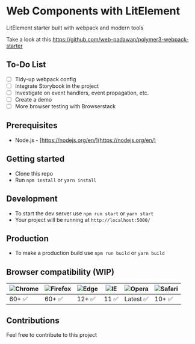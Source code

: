 # Web Components with LitElement
LitElement starter built with webpack and modern tools

Take a look at this
https://github.com/web-padawan/polymer3-webpack-starter

## To-Do List
- [ ] Tidy-up webpack config
- [ ] Integrate Storybook in the project
- [ ] Investigate on event handlers, event propagation, etc.
- [ ] Create a demo
- [ ] More browser testing with Browserstack

## Prerequisites
- Node.js - [https://nodejs.org/en/](https://nodejs.org/en/)

## Getting started
- Clone this repo
- Run `npm install` or `yarn install`

## Development
- To start the dev server use `npm run start` or `yarn start`
- Your project will be running at `http://localhost:5000/`

## Production
- To make a production build use `npm run build` or `yarn build`

## Browser compatibility (WIP)

![Chrome](https://raw.githubusercontent.com/alrra/browser-logos/master/src/chrome/chrome_48x48.png) | ![Firefox](https://raw.githubusercontent.com/alrra/browser-logos/master/src/firefox/firefox_48x48.png) | ![Edge](https://raw.githubusercontent.com/alrra/browser-logos/master/src/edge/edge_48x48.png) | ![IE](https://raw.githubusercontent.com/alrra/browser-logos/master/src/archive/internet-explorer_9-11/internet-explorer_9-11_48x48.png) | ![Opera](https://raw.githubusercontent.com/alrra/browser-logos/master/src/opera/opera_48x48.png) | ![Safari](https://raw.githubusercontent.com/alrra/browser-logos/master/src/safari/safari_48x48.png)
--- | --- | --- | --- | --- | --- |
60+ ✅ | 60+ ✅ | 12+ ✅ | 11 ✅ | Latest ✅ | 10+ ✅

## Contributions
Feel free to contribute to this project
